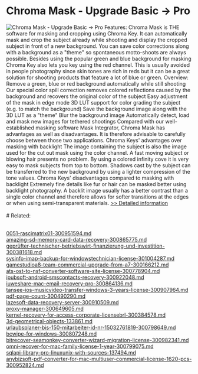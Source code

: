# Chroma Mask - Upgrade Basic -> Pro
![Chroma Mask - Upgrade Basic -> Pro](https://mycommerce.akamaized.net/api/pimages/P300808029/BIG/300808029.JPG)
Features:
Chroma Mask is THE software for masking and cropping using Chroma Key. It can automatically mask and crop the subject already while shooting and display the cropped subject in front of a new background. You can save color corrections along with a background as a "theme" so spontaneous motto-shoots are always possible. Besides using the popular green and blue background for masking Chroma Key also lets you key using the red channel. This is usually avoided in people photography since skin tones are rich in reds but it can be a great solution for shooting products that feature a lot of blue or green.
Overview:
Remove a green, blue or red background automatically while still shooting
Our special color spill correction removes colored reflections caused by the background and recovers the original color of the subject
Easy adjustment of the mask in edge mode
3D LUT support for color grading the subject (e.g. to match the background)
Save the background image along with the 3D LUT as a "theme"
Blur the background image
Automatically detect, load and mask new images for tethered shootings
Compared with our well-established masking software Mask Integrator, Chroma Mask has advantages as well as disadvantages. It is therefore advisable to carefully choose between those two applications.
Chroma Keys' advantages over masking with backlight
The image containing the subject is also the image used for the cut out mask using the color channel. A fast moving subject or blowing hair presents no problem.
By using a colored infinity cove it is very easy to mask subjects from top to bottom.
Shadows cast by the subject can be transferred to the new background by using a lighter compression of the tone values.
Chroma Keys' disadvantages compared to masking with backlight
Extremely fine details like fur or hair can be masked better using backlight photography.
A backlit image usually has a better contrast than a single color channel and therefore allows for softer transitions at the edges or when using semi-transparent materials.
[>> Detailed information](https://secure.shareit.com/shareit/product.html?productid=300808029&affiliateid=200057808)<br/><br/># Related:

<br />[0051-rascimatrix01-300951594.md](https://github.com/downloadplanet/downloadplanet/blob/main/0051-rascimatrix01-300951594.md)<br />[amazing-sd-memory-card-data-recovery-300865775.md](https://github.com/downloadplanet/downloadplanet/blob/main/amazing-sd-memory-card-data-recovery-300865775.md)<br />[geprüfter-technischer-betriebswirt-finanzierung-und-investition-300381618.md](https://github.com/downloadplanet/downloadplanet/blob/main/geprüfter-technischer-betriebswirt-finanzierung-und-investition-300381618.md)<br />[sysinfo-imap-backup-for-windowstechnician-license-301004287.md](https://github.com/downloadplanet/downloadplanet/blob/main/sysinfo-imap-backup-for-windowstechnician-license-301004287.md)<br />[gamestudioa8-team-commercial-upgrade-from-a7-300166212.md](https://github.com/downloadplanet/downloadplanet/blob/main/gamestudioa8-team-commercial-upgrade-from-a7-300166212.md)<br />[ats-ost-to-nsf-converter-software-site-license-300778904.md](https://github.com/downloadplanet/downloadplanet/blob/main/ats-ost-to-nsf-converter-software-site-license-300778904.md)<br />[ipubsoft-android-smscontacts-recovery-300922048.md](https://github.com/downloadplanet/downloadplanet/blob/main/ipubsoft-android-smscontacts-recovery-300922048.md)<br />[iuweshare-mac-email-recovery-pro-300864136.md](https://github.com/downloadplanet/downloadplanet/blob/main/iuweshare-mac-email-recovery-pro-300864136.md)<br />[tansee-ios-musicvideo-transfer-windows-3-years-license-300907964.md](https://github.com/downloadplanet/downloadplanet/blob/main/tansee-ios-musicvideo-transfer-windows-3-years-license-300907964.md)<br />[pdf-page-count-300490290.md](https://github.com/downloadplanet/downloadplanet/blob/main/pdf-page-count-300490290.md)<br />[lazesoft-data-recovery-server-300910509.md](https://github.com/downloadplanet/downloadplanet/blob/main/lazesoft-data-recovery-server-300910509.md)<br />[proxy-manager-300649605.md](https://github.com/downloadplanet/downloadplanet/blob/main/proxy-manager-300649605.md)<br />[kernel-recovery-for-access-corporate-licensebrl-300384578.md](https://github.com/downloadplanet/downloadplanet/blob/main/kernel-recovery-for-access-corporate-licensebrl-300384578.md)<br />[3d-geometrical-objects-133861.md](https://github.com/downloadplanet/downloadplanet/blob/main/3d-geometrical-objects-133861.md)<br />[urlaubsplaner-bis-150-mitarbeiter-id-nr-15032761819-300798649.md](https://github.com/downloadplanet/downloadplanet/blob/main/urlaubsplaner-bis-150-mitarbeiter-id-nr-15032761819-300798649.md)<br />[bcwipe-for-windows-300807248.md](https://github.com/downloadplanet/downloadplanet/blob/main/bcwipe-for-windows-300807248.md)<br />[bitrecover-seamonkey-converter-wizard-migration-license-300982341.md](https://github.com/downloadplanet/downloadplanet/blob/main/bitrecover-seamonkey-converter-wizard-migration-license-300982341.md)<br />[omni-recover-for-mac-family-license-1-year-300799075.md](https://github.com/downloadplanet/downloadplanet/blob/main/omni-recover-for-mac-family-license-1-year-300799075.md)<br />[sqlapi-library-pro-linuxunix-with-sources-137494.md](https://github.com/downloadplanet/downloadplanet/blob/main/sqlapi-library-pro-linuxunix-with-sources-137494.md)<br />[anybizsoft-pdf-converter-for-mac-multiuser-commercial-license-1620-pcs-300952824.md](https://github.com/downloadplanet/downloadplanet/blob/main/anybizsoft-pdf-converter-for-mac-multiuser-commercial-license-1620-pcs-300952824.md)